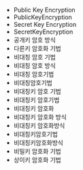 ﻿- Public Key Encryption
- PublicKeyEncryption
- Secret Key Encryption
- SecretKeyEncryption
- 공개키 암호 방식
- 다른키 암호화 기법
- 비대칭 암호 기법
- 비대칭 암호 방식
- 비대칭 암호기법
- 비대칭암호기법
- 비대칭키 암호 기법
- 비대칭키 암호기법
- 비대칭키 암호화
- 비대칭키 암호화 방식
- 비대칭키 암호화방식
- 비대칭키암호기법
- 비대칭키암호화방식
- 비밀키 암호화 기법
- 상이키 암호화 기법
